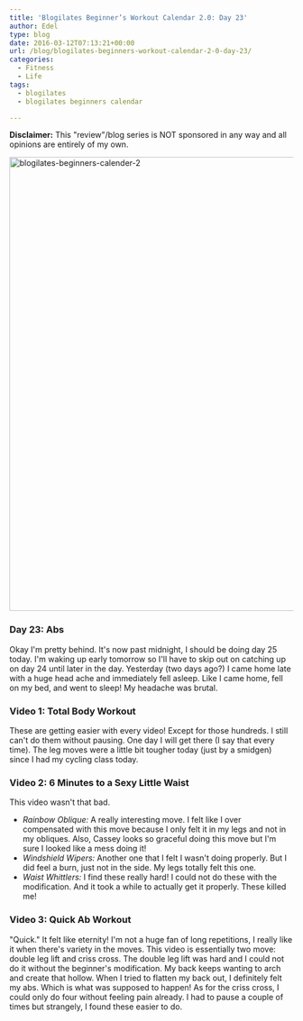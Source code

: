 ```yaml
---
title: 'Blogilates Beginner’s Workout Calendar 2.0: Day 23'
author: Edel
type: blog
date: 2016-03-12T07:13:21+00:00
url: /blog/blogilates-beginners-workout-calendar-2-0-day-23/
categories:
  - Fitness
  - Life
tags:
  - blogilates
  - blogilates beginners calendar

---
```

**Disclaimer:** This "review"/blog series is NOT sponsored in any way and all opinions are entirely of my own.

<a href="http://scattered.me/wp-content/uploads/2016/02/blogilates-beginners-calender-2.png" rel="attachment wp-att-11076"><img src="http://scattered.me/wp-content/uploads/2016/02/blogilates-beginners-calender-2-1024x806.png" alt="blogilates-beginners-calender-2" width="1024" height="806" class="alignnone size-large wp-image-11076" srcset="http://erzadel.net/blog/wp-content/uploads/2016/02/blogilates-beginners-calender-2-1024x806.png 1024w, http://erzadel.net/blog/wp-content/uploads/2016/02/blogilates-beginners-calender-2-300x236.png 300w, http://erzadel.net/blog/wp-content/uploads/2016/02/blogilates-beginners-calender-2-768x604.png 768w" sizes="(max-width: 1024px) 100vw, 1024px" /></a>

### Day 23: Abs

Okay I'm pretty behind. It's now past midnight, I should be doing day 25 today. I'm waking up early tomorrow so I'll have to skip out on catching up on day 24 until later in the day. Yesterday (two days ago?) I came home late with a huge head ache and immediately fell asleep. Like I came home, fell on my bed, and went to sleep! My headache was brutal.

### Video 1: Total Body Workout

These are getting easier with every video! Except for those hundreds. I still can't do them without pausing. One day I will get there (I say that every time). The leg moves were a little bit tougher today (just by a smidgen) since I had my cycling class today.

<div class="flex-video">
</div>

### Video 2: 6 Minutes to a Sexy Little Waist

This video wasn't that bad. 

<div class="flex-video">
</div>

  * _Rainbow Oblique:_ A really interesting move. I felt like I over compensated with this move because I only felt it in my legs and not in my obliques. Also, Cassey looks so graceful doing this move but I'm sure I looked like a mess doing it!
  * _Windshield Wipers:_ Another one that I felt I wasn't doing properly. But I did feel a burn, just not in the side. My legs totally felt this one.
  * _Waist Whittlers:_ I find these really hard! I could not do these with the modification. And it took a while to actually get it properly. These killed me!

### Video 3: Quick Ab Workout

"Quick." It felt like eternity! I'm not a huge fan of long repetitions, I really like it when there's variety in the moves. This video is essentially two move: double leg lift and criss cross. The double leg lift was hard and I could not do it without the beginner's modification. My back keeps wanting to arch and create that hollow. When I tried to flatten my back out, I definitely felt my abs. Which is what was supposed to happen! As for the criss cross, I could only do four without feeling pain already. I had to pause a couple of times but strangely, I found these easier to do.

<div class="flex-video">
</div>



